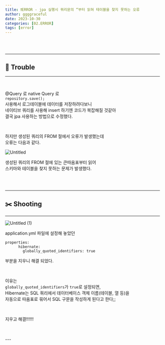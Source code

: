 ```yaml
---
title: ❗ERROR - jpa 실행시 쿼리문의 “부터 읽혀 테이블을 찾지 못하는 오류
author: ggggraceful
date: 2023-10-30
categories: [02.ERROR]
tags: [error]
---
```


<br/>
<br/>

---

## 🧶 Trouble

---

<br/>

@Query 로 native Query 로  
`repository.save();`  
사용해서 로그테이블에 데이터를 저장하려다보니  
네이티브 쿼리를 사용해 insert 하기엔 코드가 복잡해질 것같아  
결국 jpa 사용하는 방법으로 수정했다.  

<br/>

하지만 생성된 쿼리의 FROM 절에서 오류가 발생했는데  
오류는 다음과 같다.  

![Untitled](https://github.com/ggggraceful/ggggraceful/assets/109974940/0f12faa8-8f36-4ff5-b162-119fe0afbfab)

생성된 쿼리의 FROM 절에 있는 큰따옴표부터 읽어  
스키마와 테이블을 찾지 못하는 문제가 발생했다.  

<br/>
<br/>

---

## ✂️ Shooting

---



![Untitled (1)](https://github.com/ggggraceful/ggggraceful/assets/109974940/cbf80c78-12f0-40ec-8414-43a1c6007e14)

application.yml  파일에 설정해 놓았던  

```
properties:
      hibernate:
        globally_quoted_identifiers: true
```

부분을 지우니 해결 되었다.  

<br/>

이유는  
`globally_quoted_identifiers`가 `true`로 설정되면,  
Hibernate는 SQL 쿼리에서 데이터베이스 객체 이름(테이블, 열 등)을  
자동으로 따옴표로 묶어서 SQL 구문을 작성하게 된다고 한다;;  

<br/>

지우고 해결!!!!!!

<br/>
<br/>
---
